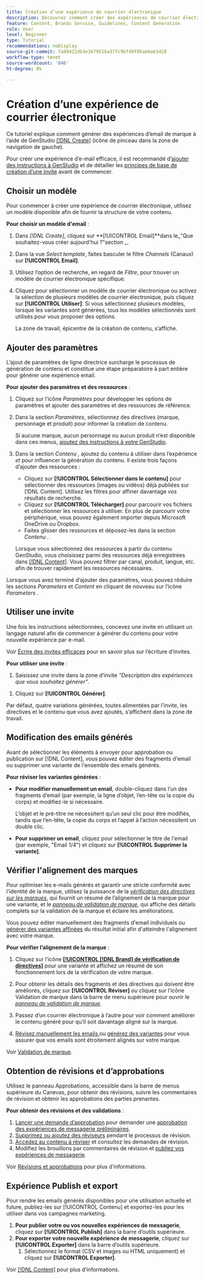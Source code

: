 ```yaml
---
title: Création d’une expérience de courrier électronique
description: Découvrez comment créer des expériences de courrier électronique dans Adobe [!DNL GenStudio].
feature: Content, Brands Service, Guidelines, Content Generation
role: User
level: Beginner
type: Tutorial
recommendations: noDisplay
source-git-commit: fa89422db3e1679516a377c9bfd9f05ab6e63428
workflow-type: tm+mt
source-wordcount: '846'
ht-degree: 0%

---
```



# Création d’une expérience de courrier électronique

Ce tutoriel explique comment générer des expériences d’email de marque à l’aide de GenStudio [[!DNL Create]](/help/user-guide/create/overview.md) (icône de pinceau dans la zone de navigation de gauche).

Pour créer une expérience d’e-mail efficace, il est recommandé d’[ajouter des instructions à GenStudio](/help/user-guide/guidelines/add-guidelines.md) et de détailler les [ principes de base de création d’une invite](/help/user-guide/effective-prompts.md) avant de commencer.

## Choisir un modèle

Pour commencer à créer une expérience de courrier électronique, utilisez un modèle disponible afin de fournir la structure de votre contenu.

**Pour choisir un modèle d&#39;email** :

1. Dans _[!DNL Create]_, cliquez sur **[!UICONTROL Email]**dans le_&quot;Que souhaitez-vous créer aujourd&#39;hui ?&quot;section _.
1. Dans la vue _Select template_, faites basculer le filtre _Channels_ (Canaux) sur **[!UICONTROL Email]**.
1. Utilisez l’option de recherche, en regard de _Filtre_, pour trouver un modèle de courrier électronique spécifique.
1. Cliquez pour sélectionner un modèle de courrier électronique ou activez la sélection de plusieurs modèles de courrier électronique, puis cliquez sur **[!UICONTROL Utiliser]**. Si vous sélectionnez plusieurs modèles, lorsque les variantes sont générées, tous les modèles sélectionnés sont utilisés pour vous proposer des options.

   La zone de travail, épicentre de la création de contenu, s’affiche.

## Ajouter des paramètres

L’ajout de paramètres de ligne directrice surcharge le processus de génération de contenu et constitue une étape préparatoire à part entière pour générer une expérience email.

**Pour ajouter des paramètres et des ressources** :

1. Cliquez sur l’icône _Paramètres_ pour développer les options de paramètres et ajouter des paramètres et des ressources de référence.
1. Dans la section _Paramètres_, sélectionnez des directives (marque, personnage et produit) pour informer la création de contenu.

   Si aucune marque, aucun personnage ou aucun produit n’est disponible dans ces menus, [ajoutez des instructions à votre GenStudio](/help/user-guide/guidelines/add-guidelines.md).

1. Dans la section _Contenu_ , ajoutez du contenu à utiliser dans l’expérience *et* pour influencer la génération du contenu. Il existe trois façons d’ajouter des ressources :
   * Cliquez sur **[!UICONTROL Sélectionner dans le contenu]** pour sélectionner des ressources (images ou vidéos) déjà publiées sur [!DNL Content]. Utilisez les filtres pour affiner davantage vos résultats de recherche.
   * Cliquez sur **[!UICONTROL Télécharger]** pour parcourir vos fichiers et sélectionner les ressources à utiliser. En plus de parcourir votre périphérique, vous pouvez également importer depuis Microsoft OneDrive ou Dropbox.
   * Faites glisser des ressources et déposez-les dans la section _Contenu_ .

   Lorsque vous sélectionnez des ressources à partir du contenu GenStudio, vous choisissez parmi des ressources déjà enregistrées dans [[!DNL Content]](/help/user-guide/content/overview.md). Vous pouvez filtrer par canal, produit, langue, etc. afin de trouver rapidement les ressources nécessaires.

Lorsque vous avez terminé d’ajouter des paramètres, vous pouvez réduire les sections *Parameters* et *Content* en cliquant de nouveau sur l’icône _Parameters_ .

## Utiliser une invite

Une fois les instructions sélectionnées, concevez une invite en utilisant un langage naturel afin de commencer à générer du contenu pour votre nouvelle expérience par e-mail.

Voir [Écrire des invites efficaces](/help/user-guide/effective-prompts.md) pour en savoir plus sur l’écriture d’invites.

**Pour utiliser une invite** :

1. Saisissez une invite dans la zone d’invite _&quot;Description des expériences que vous souhaitez générer&quot;_.
   <!-- If the prompt box is not visible, click **[!UICONTROL Open to prompt]** to expand it. -->

<!-- 1. Optionally, click one of the prompt suggestions visible just above the prompt text box. Clicking a suggestion auto-fills the suggested prompt in the prompt box. -->
1. Cliquez sur **[!UICONTROL Générer]**.

Par défaut, quatre variations générées, toutes alimentées par l’invite, les directives et le contenu que vous avez ajoutés, s’affichent dans la zone de travail.

## Modification des emails générés

Avant de sélectionner les éléments à envoyer pour approbation ou publication sur [!DNL Content], vous pouvez éditer des fragments d&#39;email ou supprimer une variante de l&#39;ensemble des emails générés.

**Pour réviser les variantes générées** :

* **Pour modifier manuellement un email**, double-cliquez dans l’un des fragments d’email (par exemple, la ligne d’objet, l’en-tête ou la copie du corps) et modifiez-le si nécessaire.

  L’objet et le pré-titre ne nécessitent qu’un seul clic pour être modifiés, tandis que l’en-tête, la copie du corps et l’appel à l’action nécessitent un double clic.

* **Pour supprimer un email**, cliquez pour sélectionner le titre de l&#39;email (par exemple, &quot;Email 1/4&quot;) et cliquez sur **[!UICONTROL Supprimer la variante]**.

## Vérifier l&#39;alignement des marques

Pour optimiser les e-mails générés et garantir une stricte conformité avec l’identité de la marque, utilisez la puissance de la [_vérification des directives sur les marques_](/help/user-guide/guidelines/brand-validation.md#brand-guidelines-check), qui fournit un résumé de l’alignement de la marque pour une variante, et le [_panneau de validation de marque_](/help/user-guide/guidelines/brand-validation.md#brand-validation-panel), qui affiche des détails complets sur la validation de la marque et éclaire les améliorations.

Vous pouvez éditer manuellement des fragments d&#39;email individuels ou [générer des variantes affinées](/help/user-guide/create/generate-variants.md) du résultat initial afin d&#39;atteindre l&#39;alignement avec votre marque.

**Pour vérifier l’alignement de la marque** :

1. Cliquez sur l’icône [**[!UICONTROL [!DNL Brand] de vérification de directives]**](/help/user-guide/guidelines/brand-validation.md#brand-guidelines-check) pour une variante et affichez un résumé de son fonctionnement lors de la vérification de votre marque.
1. Pour obtenir les détails des fragments et des directives qui doivent être améliorés, cliquez sur **[!UICONTROL Réviser]** _ou_ cliquez sur l’icône Validation de marque dans la barre de menu supérieure pour ouvrir le [_panneau de validation de marque_](/help/user-guide/guidelines/brand-validation.md#brand-validation-panel).

1. Passez d’un courrier électronique à l’autre pour voir comment améliorer le contenu généré pour qu’il soit davantage aligné sur la marque.
1. [ Révisez manuellement les emails ](#revise-generated-emails) ou [générez des variantes](/help/user-guide/create/generate-variants.md) pour vous assurer que vos emails sont étroitement alignés sur votre marque.

Voir [Validation de marque](/help/user-guide/guidelines/brand-validation.md).

## Obtention de révisions et d’approbations

Utilisez le panneau Approbations, accessible dans la barre de menus supérieure du Canevas, pour obtenir des révisions, suivre les commentaires de révision et obtenir les approbations des parties prenantes.

**Pour obtenir des révisions et des validations** :

1. [Lancer une demande d’approbation](/help/user-guide/approvals/request-review.md) pour demander une [approbation des expériences de messagerie préliminaires](/help/user-guide/approvals/approve-content.md).
1. [Supprimez ou ajoutez des réviseurs](/help/user-guide/approvals/review-and-edit.md#manage-approvals) pendant le processus de révision.
1. [Accédez au contenu à réviser](/help/user-guide/approvals/review-and-edit.md#access-content-for-review) et consultez les demandes de révision.
1. Modifiez les brouillons par commentaires de révision et [publiez vos expériences de messagerie](#publish-and-export-experience).

Voir [Révisions et approbations](/help/user-guide/approvals/overview.md) pour plus d’informations.

## Expérience Publish et export

Pour rendre les emails générés disponibles pour une utilisation actuelle et future, publiez-les sur [!UICONTROL Contenu] et exportez-les pour les utiliser dans vos campagnes marketing.

1. **Pour publier votre ou vos nouvelles expériences de messagerie**, cliquez sur **[!UICONTROL Publish]** dans la barre d’outils supérieure.
1. **Pour exporter votre nouvelle expérience de messagerie**, cliquez sur **[!UICONTROL Exporter]** dans la barre d’outils supérieure.
   1. Sélectionnez le format (CSV et images ou HTML uniquement) et cliquez sur **[!UICONTROL Exporter]**.

Voir [[!DNL Content]](/help/user-guide/content/overview.md#search-and-find-approved-content) pour plus d’informations.
